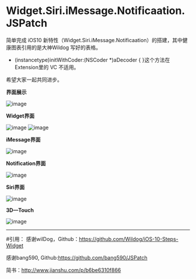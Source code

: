 # Widget.Siri.iMessage.Notificaation.JSPatch
简单完成 iOS10 新特性（Widget.Siri.iMessage.Notificaation）的搭建，其中健康图表引用的是大神Wildog 写好的表格。     

- (instancetype)initWithCoder:(NSCoder *)aDecoder { }这个方法在 Extension里的 VC 不适用。    

希望大家一起共同进步。     



**界面展示**

![image](https://raw.githubusercontent.com/VansXY/Widget.Siri.iMessage.Notificaation.JSPatch/master/IOSNewFunction/IOSNewFunction/img-folder/IMG_4419.PNG)


**Widget界面**

![image](https://raw.githubusercontent.com/VansXY/Widget.Siri.iMessage.Notificaation.JSPatch/master/IOSNewFunction/IOSNewFunction/img-folder/IMG_4420.PNG)
![image](https://raw.githubusercontent.com/VansXY/Widget.Siri.iMessage.Notificaation.JSPatch/master/IOSNewFunction/IOSNewFunction/img-folder/IMG_4421.PNG)

**iMessage界面**

![image](https://raw.githubusercontent.com/VansXY/Widget.Siri.iMessage.Notificaation.JSPatch/master/IOSNewFunction/IOSNewFunction/img-folder/IMG_4423.PNG)

**Notification界面**

![image](https://raw.githubusercontent.com/VansXY/Widget.Siri.iMessage.Notificaation.JSPatch/master/IOSNewFunction/IOSNewFunction/img-folder/IMG_4425.PNG)

**Siri界面**

![image](https://raw.githubusercontent.com/VansXY/Widget.Siri.iMessage.Notificaation.JSPatch/master/IOSNewFunction/IOSNewFunction/img-folder/IMG_4426.PNG)

**3D—Touch**

![image](https://raw.githubusercontent.com/VansXY/Widget.Siri.iMessage.Notificaation.JSPatch/master/IOSNewFunction/IOSNewFunction/img-folder/IMG_4424.PNG)

____________________

#引用：
感谢wilDog，Github：https://github.com/Wildog/iOS-10-Steps-Widget         

感谢bang590, Github:https://github.com/bang590/JSPatch      

简书：http://www.jianshu.com/p/b6be6310f866     

